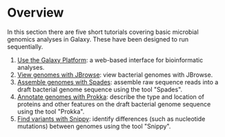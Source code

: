 # Overview

In this section there are five short tutorials covering basic microbial genomics analyses in Galaxy. These have been designed to run sequentially.

1. [Use the Galaxy Platform](genomics/1a/index.md): a web-based interface for bioinformatic analyses.
2. [View genomes with JBrowse](genomics/1b/index.md): view bacterial genomes with JBrowse.
3. [Assemble genomes with Spades](genomics/2a/index.md): assemble raw sequence reads into a draft bacterial genome sequence using the tool "Spades".
4. [Annotate genomes with Prokka](genomics/2b/index.md): describe the type and location of proteins and other features on the draft bacterial genome sequence using the tool "Prokka".
5. [Find variants with Snippy](genomics/3b/index.md): identify differences (such as nucleotide mutations) between genomes using the tool "Snippy".
